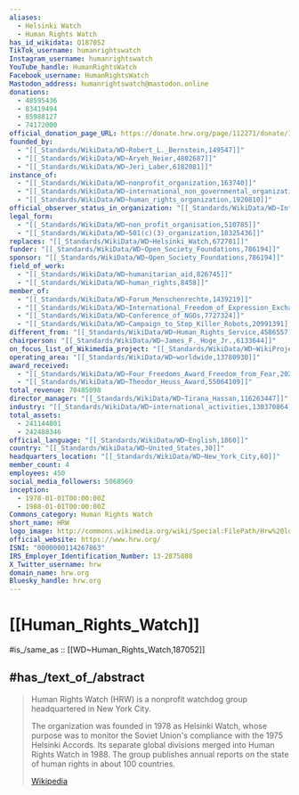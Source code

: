 ```yaml
---
aliases:
  - Helsinki Watch
  - Human Rights Watch
has_id_wikidata: Q187052
TikTok_username: humanrightswatch
Instagram_username: humanrightswatch
YouTube_handle: HumanRightsWatch
Facebook_username: HumanRightsWatch
Mastodon_address: humanrightswatch@mastodon.online
donations:
  - 48595436
  - 83419494
  - 85988127
  - 74172000
official_donation_page_URL: https://donate.hrw.org/page/112271/donate/1
founded_by:
  - "[[_Standards/WikiData/WD~Robert_L._Bernstein,149547]]"
  - "[[_Standards/WikiData/WD~Aryeh_Neier,4802687]]"
  - "[[_Standards/WikiData/WD~Jeri_Laber,6182081]]"
instance_of:
  - "[[_Standards/WikiData/WD~nonprofit_organization,163740]]"
  - "[[_Standards/WikiData/WD~international_non_governmental_organization,1194093]]"
  - "[[_Standards/WikiData/WD~human_rights_organization,1920810]]"
official_observer_status_in_organization: "[[_Standards/WikiData/WD~International_Organization_for_Migration,472311]]"
legal_form:
  - "[[_Standards/WikiData/WD~non_profit_organisation,510785]]"
  - "[[_Standards/WikiData/WD~501(c)(3)_organization,18325436]]"
replaces: "[[_Standards/WikiData/WD~Helsinki_Watch,672781]]"
funder: "[[_Standards/WikiData/WD~Open_Society_Foundations,786194]]"
sponsor: "[[_Standards/WikiData/WD~Open_Society_Foundations,786194]]"
field_of_work:
  - "[[_Standards/WikiData/WD~humanitarian_aid,826745]]"
  - "[[_Standards/WikiData/WD~human_rights,8458]]"
member_of:
  - "[[_Standards/WikiData/WD~Forum_Menschenrechte,1439219]]"
  - "[[_Standards/WikiData/WD~International_Freedom_of_Expression_Exchange,1666589]]"
  - "[[_Standards/WikiData/WD~Conference_of_NGOs,7727324]]"
  - "[[_Standards/WikiData/WD~Campaign_to_Stop_Killer_Robots,20991391]]"
different_from: "[[_Standards/WikiData/WD~Human_Rights_Service,4586557]]"
chairperson: "[[_Standards/WikiData/WD~James_F._Hoge_Jr.,6133644]]"
on_focus_list_of_Wikimedia_project: "[[_Standards/WikiData/WD~WikiProject_Human_rights,13382529]]"
operating_area: "[[_Standards/WikiData/WD~worldwide,13780930]]"
award_received:
  - "[[_Standards/WikiData/WD~Four_Freedoms_Award_Freedom_from_Fear,20204999]]"
  - "[[_Standards/WikiData/WD~Theodor_Heuss_Award,55064109]]"
total_revenue: 70485098
director_manager: "[[_Standards/WikiData/WD~Tirana_Hassan,116263447]]"
industry: "[[_Standards/WikiData/WD~international_activities,130370864]]"
total_assets:
  - 241144801
  - 242488346
official_language: "[[_Standards/WikiData/WD~English,1860]]"
country: "[[_Standards/WikiData/WD~United_States,30]]"
headquarters_location: "[[_Standards/WikiData/WD~New_York_City,60]]"
member_count: 4
employees: 450
social_media_followers: 5068969
inception:
  - 1978-01-01T00:00:00Z
  - 1988-01-01T00:00:00Z
Commons_category: Human Rights Watch
short_name: HRW
logo_image: http://commons.wikimedia.org/wiki/Special:FilePath/Hrw%20logo.svg
official_website: https://www.hrw.org/
ISNI: "0000000114267863"
IRS_Employer_Identification_Number: 13-2875808
X_Twitter_username: hrw
domain_name: hrw.org
Bluesky_handle: hrw.org
---
```


# [[Human_Rights_Watch]] 

#is_/same_as :: [[WD~Human_Rights_Watch,187052]] 

## #has_/text_of_/abstract 

> Human Rights Watch (HRW) is a nonprofit watchdog group headquartered in New York City.
>
> The organization was founded in 1978 as Helsinki Watch, 
> whose purpose was to monitor the Soviet Union's compliance with the 1975 Helsinki Accords. 
> Its separate global divisions merged into Human Rights Watch in 1988. 
> The group publishes annual reports on the state of human rights in about 100 countries.
>
> [Wikipedia](https://en.wikipedia.org/wiki/Human%20Rights%20Watch) 

